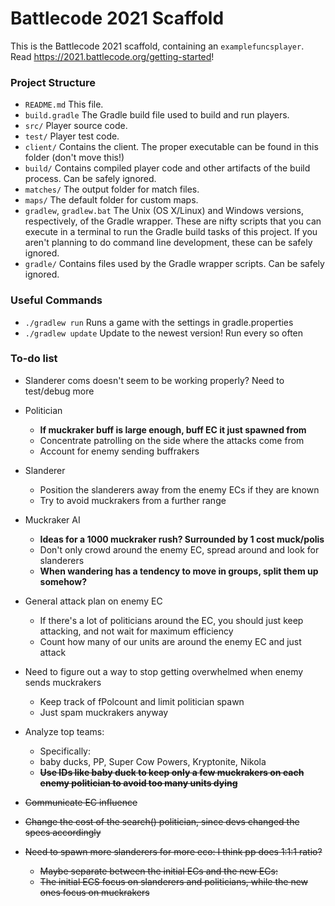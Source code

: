 # Battlecode 2021 Scaffold

This is the Battlecode 2021 scaffold, containing an `examplefuncsplayer`. Read https://2021.battlecode.org/getting-started!

### Project Structure

- `README.md`
    This file.
- `build.gradle`
    The Gradle build file used to build and run players.
- `src/`
    Player source code.
- `test/`
    Player test code.
- `client/`
    Contains the client. The proper executable can be found in this folder (don't move this!)
- `build/`
    Contains compiled player code and other artifacts of the build process. Can be safely ignored.
- `matches/`
    The output folder for match files.
- `maps/`
    The default folder for custom maps.
- `gradlew`, `gradlew.bat`
    The Unix (OS X/Linux) and Windows versions, respectively, of the Gradle wrapper. These are nifty scripts that you can execute in a terminal to run the Gradle build tasks of this project. If you aren't planning to do command line development, these can be safely ignored.
- `gradle/`
    Contains files used by the Gradle wrapper scripts. Can be safely ignored.


### Useful Commands

- `./gradlew run`
    Runs a game with the settings in gradle.properties
- `./gradlew update`
    Update to the newest version! Run every so often


### To-do list

- Slanderer coms doesn't seem to be working properly? Need to test/debug more

- Politician
    - **If muckraker buff is large enough, buff EC it just spawned from**
    - Concentrate patrolling on the side where the attacks come from
    - Account for enemy sending buffrakers
- Slanderer
    - Position the slanderers away from the enemy ECs if they are known
    - Try to avoid muckrakers from a further range
- Muckraker AI
    - **Ideas for a 1000 muckraker rush? Surrounded by 1 cost muck/polis**
    - Don't only crowd around the enemy EC, spread around and look for slanderers
    - **When wandering has a tendency to move in groups, split them up somehow?**
- General attack plan on enemy EC
    - If there's a lot of politicians around the EC, you should just keep attacking, and not wait for maximum efficiency
    - Count how many of our units are around the enemy EC and just attack
- Need to figure out a way to stop getting overwhelmed when enemy sends muckrakers
    - Keep track of fPolcount and limit politician spawn
    - Just spam muckrakers anyway
- Analyze top teams:
    - Specifically:
    - baby ducks, PP, Super Cow Powers, Kryptonite, Nikola
    - ~~**Use IDs like baby duck to keep only a few muckrakers on each enemy politician to avoid too many units dying**~~
- ~~Communicate EC influence~~
- ~~Change the cost of the search() politician, since devs changed the specs accordingly~~
- ~~Need to spawn more slanderers for more eco: I think pp does 1:1:1 ratio?~~
    - ~~Maybe separate between the initial ECs and the new ECs:~~
    - ~~The initial ECS focus on slanderers and politicians, while the new ones focus on muckrakers~~